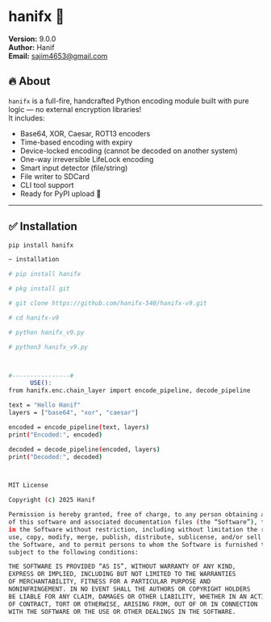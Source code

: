 # hanifx 🔐

**Version:** 9.0.0  
**Author:** Hanif  
**Email:** sajim4653@gmail.com  

## 🔥 About

`hanifx` is a full-fire, handcrafted Python encoding module built with pure logic — no external encryption libraries!  
It includes:

- Base64, XOR, Caesar, ROT13 encoders
- Time-based encoding with expiry
- Device-locked encoding (cannot be decoded on another system)
- One-way irreversible LifeLock encoding
- Smart input detector (file/string)
- File writer to SDCard
- CLI tool support
- Ready for PyPI upload 🚀

---

## ✅ Installation

```bash
pip install hanifx

~ installation

# pip install hanifx 

# pkg install git 

# git clone https://github.com/hanifx-540/hanifx-v9.git

# cd hanifx-v9

# python hanifx_v9.py

# python3 hanifx_v9.py



#----------------#
      USE():
from hanifx.enc.chain_layer import encode_pipeline, decode_pipeline

text = "Hello Hanif"
layers = ["base64", "xor", "caesar"]

encoded = encode_pipeline(text, layers)
print("Encoded:", encoded)

decoded = decode_pipeline(encoded, layers)
print("Decoded:", decoded)



MIT License

Copyright (c) 2025 Hanif

Permission is hereby granted, free of charge, to any person obtaining a copy
of this software and associated documentation files (the “Software”), to deal
in the Software without restriction, including without limitation the rights to
use, copy, modify, merge, publish, distribute, sublicense, and/or sell copies of
the Software, and to permit persons to whom the Software is furnished to do so,
subject to the following conditions:

THE SOFTWARE IS PROVIDED “AS IS”, WITHOUT WARRANTY OF ANY KIND,
EXPRESS OR IMPLIED, INCLUDING BUT NOT LIMITED TO THE WARRANTIES
OF MERCHANTABILITY, FITNESS FOR A PARTICULAR PURPOSE AND
NONINFRINGEMENT. IN NO EVENT SHALL THE AUTHORS OR COPYRIGHT HOLDERS
BE LIABLE FOR ANY CLAIM, DAMAGES OR OTHER LIABILITY, WHETHER IN AN ACTION
OF CONTRACT, TORT OR OTHERWISE, ARISING FROM, OUT OF OR IN CONNECTION
WITH THE SOFTWARE OR THE USE OR OTHER DEALINGS IN THE SOFTWARE.
